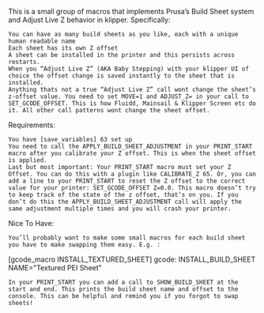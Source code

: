 This is a small group of macros that implements Prusa’s Build Sheet system and Adjust Live Z behavior in klipper. Specifically:

    You can have as many build sheets as you like, each with a unique human readable name
    Each sheet has its own Z offset
    A sheet can be installed in the printer and this persists across restarts.
    When you “Adjust Live Z” (AKA Baby Stepping) with your klipper UI of choice the offset change is saved instantly to the sheet that is installed.
    Anything thats not a true “Adjust Live Z” call wont change the sheet’s z-offset value. You need to set MOVE=1 and ADJUST_Z= in your call to SET_GCODE_OFFSET. This is how Fluidd, Mainsail & Klipper Screen etc do it. All other call patterns wont change the sheet offset.

Requirements:

    You have [save_variables] 63 set up
    You need to call the APPLY_BUILD_SHEET_ADJUSTMENT in your PRINT_START macro after you calibrate your Z offset. This is when the sheet offset is applied.
    Last but most important: Your PRINT_START macro must set your Z Offset. You can do this with a plugin like CALIBRATE_Z 65. Or, you can add a line to your PRINT_START to reset the Z offset to the correct value for your printer: SET_GCODE_OFFSET Z=0.0. This macro doesn’t try to keep track of the state of the z offset, that’s on you. If you don’t do this the APPLY_BUILD_SHEET_ADJUSTMENT call will apply the same adjustment multiple times and you will crash your printer.

Nice To Have:

    You’ll probably want to make some small macros for each build sheet you have to make swapping them easy. E.g. :

[gcode_macro INSTALL_TEXTURED_SHEET]
gcode:
    INSTALL_BUILD_SHEET NAME="Textured PEI Sheet"

    In your PRINT_START you can add a call to SHOW_BUILD_SHEET at the start and end. This prints the build sheet name and offset to the console. This can be helpful and remind you if you forgot to swap sheets!
